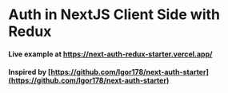 # Auth in NextJS Client Side with Redux

#### Live example at https://next-auth-redux-starter.vercel.app/

#### Inspired by [https://github.com/Igor178/next-auth-starter](https://github.com/Igor178/next-auth-starter)
